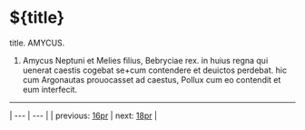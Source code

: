 # ${title}

title. AMYCUS.



1. Amycus Neptuni et Melies filius, Bebryciae rex. in huius regna qui uenerat caestis cogebat se+cum contendere et deuictos perdebat. hic cum Argonautas prouocasset ad caestus, Pollux cum eo contendit et eum interfecit.



---

| --- | --- |
| previous: [16pr](../16pr/) | next: [18pr](../18pr/) |